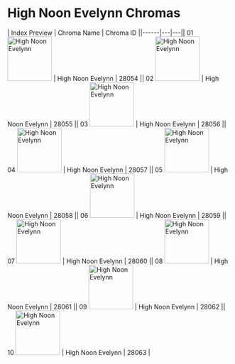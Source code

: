 # High Noon Evelynn Chromas

| Index  Preview | Chroma Name | Chroma ID ||------|---|---|| 01  <img src='https://raw.communitydragon.org/latest/plugins/rcp-be-lol-game-data/global/default/v1/champion-chroma-images/28/28054.png' alt='High Noon Evelynn' width='100'> | High Noon Evelynn | 28054 || 02  <img src='https://raw.communitydragon.org/latest/plugins/rcp-be-lol-game-data/global/default/v1/champion-chroma-images/28/28055.png' alt='High Noon Evelynn' width='100'> | High Noon Evelynn | 28055 || 03  <img src='https://raw.communitydragon.org/latest/plugins/rcp-be-lol-game-data/global/default/v1/champion-chroma-images/28/28056.png' alt='High Noon Evelynn' width='100'> | High Noon Evelynn | 28056 || 04  <img src='https://raw.communitydragon.org/latest/plugins/rcp-be-lol-game-data/global/default/v1/champion-chroma-images/28/28057.png' alt='High Noon Evelynn' width='100'> | High Noon Evelynn | 28057 || 05  <img src='https://raw.communitydragon.org/latest/plugins/rcp-be-lol-game-data/global/default/v1/champion-chroma-images/28/28058.png' alt='High Noon Evelynn' width='100'> | High Noon Evelynn | 28058 || 06  <img src='https://raw.communitydragon.org/latest/plugins/rcp-be-lol-game-data/global/default/v1/champion-chroma-images/28/28059.png' alt='High Noon Evelynn' width='100'> | High Noon Evelynn | 28059 || 07  <img src='https://raw.communitydragon.org/latest/plugins/rcp-be-lol-game-data/global/default/v1/champion-chroma-images/28/28060.png' alt='High Noon Evelynn' width='100'> | High Noon Evelynn | 28060 || 08  <img src='https://raw.communitydragon.org/latest/plugins/rcp-be-lol-game-data/global/default/v1/champion-chroma-images/28/28061.png' alt='High Noon Evelynn' width='100'> | High Noon Evelynn | 28061 || 09  <img src='https://raw.communitydragon.org/latest/plugins/rcp-be-lol-game-data/global/default/v1/champion-chroma-images/28/28062.png' alt='High Noon Evelynn' width='100'> | High Noon Evelynn | 28062 || 10  <img src='https://raw.communitydragon.org/latest/plugins/rcp-be-lol-game-data/global/default/v1/champion-chroma-images/28/28063.png' alt='High Noon Evelynn' width='100'> | High Noon Evelynn | 28063 |